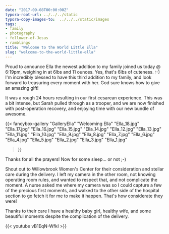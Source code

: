 ```yaml
---
date: "2017-09-08T00:00:00Z"
typora-root-url: ../../../static
typora-copy-images-to:  ../../../static/images
tags:
- family
- photography
- follower-of-Jesus
- ramblings
title: "Welcome to the World Little Ella"
slug: "welcome-to-the-world-little-ella"
---
```


Proud to announce Ella the newest addition to my family joined us today @ 6:19pm, weighing in at 6lbs and 11 ounces. Yes, that's 6lbs of cuteness. :-) I'm incredibly blessed to have this third addition to my family, and look forward to treasuring every moment with her. God sure knows how to give an amazing gift!

It was a rough 24 hours resulting in our first cesarean experience. This was a bit intense, but Sarah pulled through as a trooper, and we are now finished with post-operation recovery, and enjoying time with our new bundle of awesome.

<!-- {% include gallery caption="Welcome to the World Little Ella" %} -->

{{< fancybox-gallery
    "GalleryElla"
    "Welcoming Ella"
    "Ella_18.jpg"
    "Ella_17.jpg"
    "Ella_16.jpg"
    "Ella_15.jpg"
    "Ella_14.jpg"
    "Ella_12.jpg"
    "Ella_13.jpg"
    "Ella_11.jpg"
    "Ella_10.jpg"
    "Ella_9.jpg"
    "Ella_8.jpg"
    "Ella_7.jpg"
    "Ella_6.jpg"
    "Ella_4.jpg"
    "Ella_5.jpg"
    "Ella_2.jpg"
    "Ella_3.jpg"
    "Ella_1.jpg"
>}}


Thanks for all the prayers!
Now for some sleep... or not ;-)

Shout out to Willowbrook Women's Center for their consideration and stellar care during the delivery. I left my camera in the other room, not knowing operating room rules, and wanted to respect that, and not complicate the moment. A nurse asked me where my camera was so I could capture a few of the precious first moments, and walked to the other side of the hospital section to go fetch it for me to make it happen. That's how considerate they were!

Thanks to their care I have a healthy baby girl, healthy wife, and some beautiful moments despite the complication of the delivery.


{{< youtube vB1EqN-WfkI >}}
